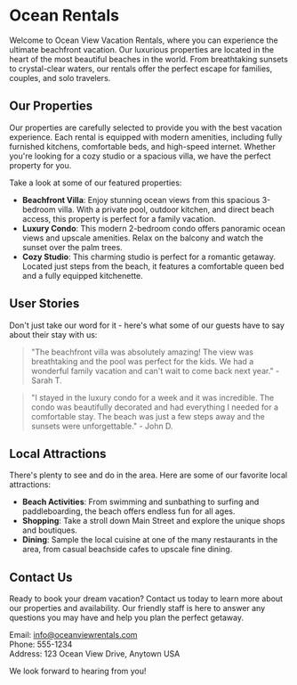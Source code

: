 <!--
Write me content for website with wallpaper which alt text is:

"A calming beach sunset with palm trees for a vacation rental or real estate website"

The name/title of the page should not be 1:1 copy of the alt text but rather a real content of the website which is using this wallpaper.

- Use markdown format 
- Start with the heading
- The content should look like a real website 
- Include real sections like references, contact, user stories, etc. use things relevant to the page purpose.
- Feel free to use structure like headings, bullets, numbering, blockquotes, paragraphs, horizontal lines, etc.
- You can use formatting like bold or _italic_
- You can include UTF-8 emojis
- Links should be only #hash anchors (and you can refer to the document itself)
- Do not include images
-->

<!--font:Montserrat-->

# Ocean Rentals

Welcome to Ocean View Vacation Rentals, where you can experience the ultimate beachfront vacation. Our luxurious properties are located in the heart of the most beautiful beaches in the world. From breathtaking sunsets to crystal-clear waters, our rentals offer the perfect escape for families, couples, and solo travelers.

## Our Properties

Our properties are carefully selected to provide you with the best vacation experience. Each rental is equipped with modern amenities, including fully furnished kitchens, comfortable beds, and high-speed internet. Whether you're looking for a cozy studio or a spacious villa, we have the perfect property for you.

Take a look at some of our featured properties:

- **Beachfront Villa**: Enjoy stunning ocean views from this spacious 3-bedroom villa. With a private pool, outdoor kitchen, and direct beach access, this property is perfect for a family vacation.
- **Luxury Condo**: This modern 2-bedroom condo offers panoramic ocean views and upscale amenities. Relax on the balcony and watch the sunset over the palm trees.
- **Cozy Studio**: This charming studio is perfect for a romantic getaway. Located just steps from the beach, it features a comfortable queen bed and a fully equipped kitchenette.

## User Stories

Don't just take our word for it - here's what some of our guests have to say about their stay with us:

> "The beachfront villa was absolutely amazing! The view was breathtaking and the pool was perfect for the kids. We had a wonderful family vacation and can't wait to come back next year." - Sarah T.

> "I stayed in the luxury condo for a week and it was incredible. The condo was beautifully decorated and had everything I needed for a comfortable stay. The beach was just a few steps away and the sunsets were unforgettable." - John D.

## Local Attractions

There's plenty to see and do in the area. Here are some of our favorite local attractions:

- **Beach Activities**: From swimming and sunbathing to surfing and paddleboarding, the beach offers endless fun for all ages.
- **Shopping**: Take a stroll down Main Street and explore the unique shops and boutiques.
- **Dining**: Sample the local cuisine at one of the many restaurants in the area, from casual beachside cafes to upscale fine dining.

## Contact Us

Ready to book your dream vacation? Contact us today to learn more about our properties and availability. Our friendly staff is here to answer any questions you may have and help you plan the perfect getaway.

Email: info@oceanviewrentals.com  
Phone: 555-1234  
Address: 123 Ocean View Drive, Anytown USA  

We look forward to hearing from you!
